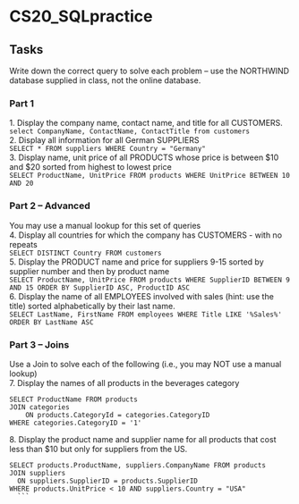 # CS20_SQLpractice
## Tasks
Write down the correct query to solve each problem – use the NORTHWIND database supplied in 
class, not the online database. 

### Part 1
<t> 1. Display the company name, contact name, and title for all CUSTOMERS. <br>
 ``` select CompanyName, ContactName, ContactTitle from customers ``` <br>
<t> 2. Display all information for all German SUPPLIERS <br>
  ``` SELECT * FROM suppliers WHERE Country = "Germany" ``` <br>
<t> 3. Display name, unit price of all PRODUCTS whose price is between $10 and $20 sorted from highest to lowest price <br>
    ``` SELECT ProductName, UnitPrice FROM products WHERE UnitPrice BETWEEN 10 AND 20 ``` <br>


### Part 2 – Advanced
You may use a manual lookup for this set of queries <br>
<t> 4. Display all countries for which the company has CUSTOMERS - with no repeats <br>
    ``` SELECT DISTINCT Country FROM customers ``` <br>
<t> 5. Display the PRODUCT name and price for suppliers 9-15 sorted by supplier number and then by product name <br>
    ``` SELECT ProductName, UnitPrice FROM products WHERE SupplierID BETWEEN 9 AND 15 ORDER BY SupplierID ASC, ProductID ASC ``` <br>
<t> 6. Display the name of all EMPLOYEES involved with sales (hint: use the title) sorted alphabetically by their last name. <br>
  ``` SELECT LastName, FirstName FROM employees WHERE Title LIKE '%Sales%' ORDER BY LastName ASC ``` <br>

### Part 3 – Joins
Use a Join to solve each of the following (i.e., you may NOT use a manual lookup) <br>
<t> 7. Display the names of all products in the beverages category <br>
``` 
SELECT ProductName FROM products 
JOIN categories 
	ON products.CategoryId = categories.CategoryID 
WHERE categories.CategoryID = '1' 
 ``` 
<t> 8. Display the product name and supplier name for all products that cost less than $10 but only for suppliers from the US. <br>
  ``` 
SELECT products.ProductName, suppliers.CompanyName FROM products 
JOIN suppliers 
	ON suppliers.SupplierID = products.SupplierID
WHERE products.UnitPrice < 10 AND suppliers.Country = "USA"
	```
